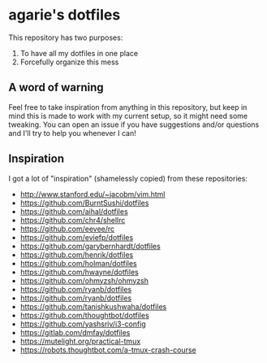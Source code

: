# agarie's dotfiles

This repository has two purposes:

1. To have all my dotfiles in one place
2. Forcefully organize this mess

## A word of warning

Feel free to take inspiration from anything in this repository, but keep in
mind this is made to work with my current setup, so it might need some
tweaking. You can open an issue if you have suggestions and/or questions and
I'll try to help you whenever I can!

## Inspiration

I got a lot of "inspiration" (shamelessly copied) from these repositories:

- http://www.stanford.edu/~jacobm/vim.html
- https://github.com/BurntSushi/dotfiles
- https://github.com/aihal/dotfiles
- https://github.com/chr4/shellrc
- https://github.com/eevee/rc
- https://github.com/eviefp/dotfiles
- https://github.com/garybernhardt/dotfiles
- https://github.com/henrik/dotfiles
- https://github.com/holman/dotfiles
- https://github.com/hwayne/dotfiles
- https://github.com/ohmyzsh/ohmyzsh
- https://github.com/ryanb/dotfiles
- https://github.com/ryanb/dotfiles
- https://github.com/tanishkushwaha/dotfiles
- https://github.com/thoughtbot/dotfiles
- https://github.com/yashsriv/i3-config
- https://gitlab.com/dmfay/dotfiles
- https://mutelight.org/practical-tmux
- https://robots.thoughtbot.com/a-tmux-crash-course
